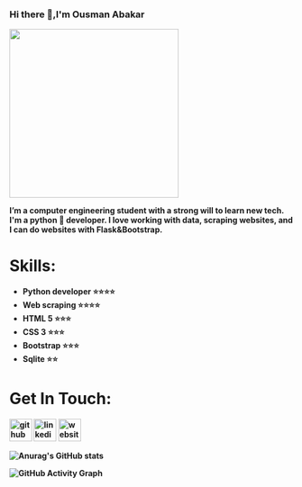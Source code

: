 ### Hi there 👋,I'm Ousman Abakar

<img src="https://user-images.githubusercontent.com/47245197/157914525-43190b0d-5258-456d-b815-5aab8f2ba985.png" widht=400, height=300>

<b>I’m a computer engineering student with a strong will to learn new tech.
 I'm a python 🐍 developer. I love working with data, scraping websites, and I can do websites with Flask&Bootstrap.</b>

# Skills:

<ul><b>
<li>Python developer   ⭐⭐⭐⭐</li> 
<li> Web scraping<b>      ⭐⭐⭐⭐</li> 
<li> <b>HTML 5 <b>        ⭐⭐⭐</li> 
<li> CSS 3               ⭐⭐⭐</li> 
<li> Bootstrap           ⭐⭐⭐</li> 
<li> Sqlite           ⭐⭐</li> 
</b></ul>




 # Get In Touch:
[<img src='https://cdn.jsdelivr.net/npm/simple-icons@3.0.1/icons/github.svg' alt='github' height='40'>](https://github.com/https://github.com/ousmanabakar)  [<img src='https://cdn.jsdelivr.net/npm/simple-icons@3.0.1/icons/linkedin.svg' alt='linkedin' height='40'>](https://www.linkedin.com/in/https://www.linkedin.com/in/ousman-abakar-hamid-726721166//)  [<img src='https://cdn.jsdelivr.net/npm/simple-icons@3.0.1/icons/icloud.svg' alt='website' height='40'>](https://ousmanabakar.github.io/cv/#about)  

![Anurag's GitHub stats](https://github-readme-stats.vercel.app/api?username=ousmanabakar&show_icons=true&theme=gruvbox)

![GitHub Activity Graph](https://activity-graph.herokuapp.com/graph?username=ousmanabakar)  

